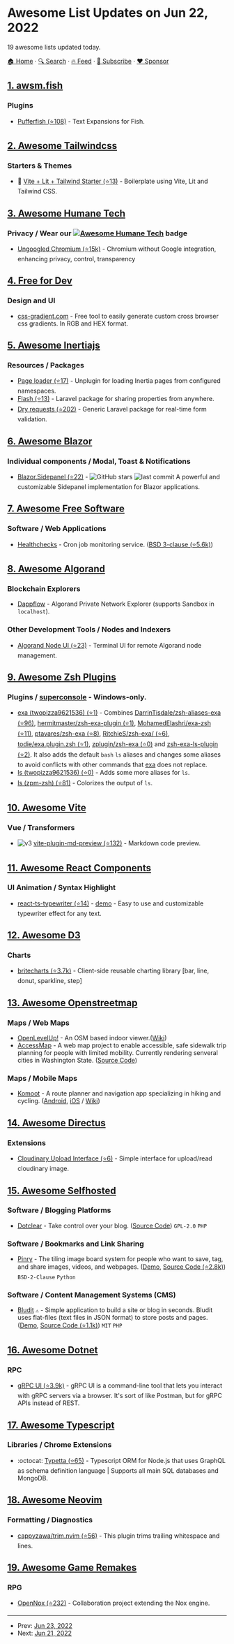 # Awesome List Updates on Jun 22, 2022

19 awesome lists updated today.

[🏠 Home](/README.md) · [🔍 Search](https://www.trackawesomelist.com/search/) · [🔥 Feed](https://www.trackawesomelist.com/rss.xml) · [📮 Subscribe](https://trackawesomelist.us17.list-manage.com/subscribe?u=d2f0117aa829c83a63ec63c2f&id=36a103854c) · [❤️  Sponsor](https://github.com/sponsors/theowenyoung)



## [1. awsm.fish](/content/jorgebucaran/awsm.fish/README.md)

### Plugins

*   [Pufferfish (⭐108)](https://github.com/nickeb96/puffer-fish) - Text Expansions for Fish.

## [2. Awesome Tailwindcss](/content/aniftyco/awesome-tailwindcss/README.md)

### Starters & Themes

*   🚀 [Vite + Lit + Tailwind Starter (⭐13)](https://github.com/running-grass/starter-lit-with-tailwind) - Boilerplate using Vite, Lit and Tailwind CSS.

## [3. Awesome Humane Tech](/content/humanetech-community/awesome-humane-tech/README.md)

### Privacy / Wear our   [![Awesome Humane Tech](https://raw.githubusercontent.com/humanetech-community/awesome-humane-tech/main/humane-tech-badge.svg?sanitize=true)](https://github.com/humanetech-community/awesome-humane-tech)   badge

*   [Ungoogled Chromium (⭐15k)](https://github.com/ungoogled-software/ungoogled-chromium) - Chromium without Google integration, enhancing privacy, control, transparency

## [4. Free for Dev](/content/ripienaar/free-for-dev/README.md)

### Design and UI

*   [css-gradient.com](https://www.css-gradient.com/) - Free tool to easily generate custom cross browser css gradients. In RGB and HEX format.

## [5. Awesome Inertiajs](/content/innocenzi/awesome-inertiajs/README.md)

### Resources / Packages

*   [Page loader (⭐17)](https://github.com/ycs77/inertia-plugin) - Unplugin for loading Inertia pages from configured namespaces.
*   [Flash (⭐13)](https://github.com/igerslike/inertia-flash) - Laravel package for sharing properties from anywhere.
*   [Dry requests (⭐202)](https://github.com/dive-be/laravel-dry-requests) - Generic Laravel package for real-time form validation.

## [6. Awesome Blazor](/content/AdrienTorris/awesome-blazor/README.md)

### Individual components / Modal, Toast & Notifications

*   [Blazor.Sidepanel (⭐22)](https://github.com/Append-IT/Blazor.Sidepanel) - ![GitHub stars](https://img.shields.io/github/stars/Append-IT/Blazor.Sidepanel?style=flat-square\&cacheSeconds=604800) ![last commit](https://img.shields.io/github/last-commit/Append-IT/Blazor.Sidepanel?style=flat-square\&cacheSeconds=86400) A powerful and customizable Sidepanel implementation for Blazor applications.

## [7. Awesome Free Software](/content/johnjago/awesome-free-software/README.md)

### Software / Web Applications

*   [Healthchecks](https://healthchecks.io/) - Cron job monitoring service. ([BSD 3-clause (⭐5.6k)](https://github.com/healthchecks/healthchecks/blob/master/LICENSE))

## [8. Awesome Algorand](/content/aorumbayev/awesome-algorand/README.md)

### Blockchain Explorers

*   [Dappflow](https://explorer.dappflow.org/) - Algorand Private Network Explorer (supports Sandbox in `localhost`).

### Other Development Tools / Nodes and Indexers

*   [Algorand Node UI (⭐23)](https://github.com/algorand/node-ui) - Terminal UI for remote Algorand node management.

## [9. Awesome Zsh Plugins](/content/unixorn/awesome-zsh-plugins/README.md)

### Plugins / [superconsole](https://github.com/alexchmykhalo/superconsole) - Windows-only.

*   [exa (twopizza9621536) (⭐1)](https://github.com/TwoPizza9621536/zsh-exa) - Combines [DarrinTisdale/zsh-aliases-exa (⭐96)](https://github.com/DarrinTisdale/zsh-aliases-exa), [hermitmaster/zsh-exa-plugin (⭐1)](https://github.com/hermitmaster/zsh-exa-plugin), [MohamedElashri/exa-zsh (⭐11)](https://github.com/MohamedElashri/exa-zsh), [ptavares/zsh-exa (⭐8)](https://github.com/ptavares/zsh-exa), [RitchieS/zsh-exa/ (⭐6)](https://github.com/RitchieS/zsh-exa/), [todie/exa.plugin.zsh (⭐1)](https://github.com/todie/exa.plugin.zsh), [zplugin/zsh-exa (⭐0)](https://github.com/zplugin/zsh-exa) and [zsh-exa-ls-plugin (⭐2)](https://github.com/birdhackor/zsh-exa-ls-plugin). It also adds the default `bash` `ls` aliases and changes some aliases to avoid conflicts with other commands that [exa](https://the.exa.website) does not replace.
*   [ls (twopizza9621536) (⭐0)](https://github.com/TwoPizza9621536/zsh-ls) - Adds some more aliases for `ls`.
*   [ls (zpm-zsh) (⭐81)](https://github.com/zpm-zsh/ls) - Colorizes the output of `ls`.

## [10. Awesome Vite](/content/vitejs/awesome-vite/README.md)

### Vue / Transformers

*   ![v3](https://img.shields.io/badge/-v3-35495e) [vite-plugin-md-preview (⭐132)](https://github.com/JasKang/vite-plugin-md-preview) - Markdown code preview.

## [11. Awesome React Components](/content/brillout/awesome-react-components/README.md)

### UI Animation / Syntax Highlight

*   [react-ts-typewriter (⭐14)](https://github.com/gerardmarquinarubio/ReactTypewriter) - [demo](https://codesandbox.io/s/react-typewriter-example-mgyclf) - Easy to use and customizable typewriter effect for any text.

## [12. Awesome D3](/content/wbkd/awesome-d3/README.md)

### Charts

*   [britecharts (⭐3.7k)](https://github.com/britecharts/britecharts) - Client-side reusable charting library \[bar, line, donut, sparkline, step]

## [13. Awesome Openstreetmap](/content/osmlab/awesome-openstreetmap/README.md)

### Maps / Web Maps

*   [OpenLevelUp!](https://openlevelup.net/) - An OSM based indoor viewer.([Wiki](https://wiki.openstreetmap.org/wiki/OpenLevelUp))
*   [AccessMap](https://www.accessmap.io/) - A web map project to enable accessible, safe sidewalk trip planning for people with limited mobility. Currently rendering senveral cities in Washington State. ([Source Code](https://github.com/accessmap))

### Maps / Mobile Maps

*   [Komoot](https://www.komoot.com/) - A route planner and navigation app specializing in hiking and cycling. ([Android](https://market.android.com/details?id=de.komoot.android), [iOS](https://itunes.apple.com/de/app/id447374873?mt=8) / [Wiki](https://wiki.openstreetmap.org/wiki/Komoot))

## [14. Awesome Directus](/content/directus-community/awesome-directus/README.md)

### Extensions

*   [Cloudinary Upload Interface (⭐6)](https://github.com/kevcomparadise/directus-vue3-cloudinary-upload) - Simple interface for upload/read cloudinary image.

## [15. Awesome Selfhosted](/content/awesome-selfhosted/awesome-selfhosted/README.md)

### Software / Blogging Platforms

*   [Dotclear](https://dotclear.org/) - Take control over your blog. ([Source Code](https://git.dotclear.org/dev/dotclear)) `GPL-2.0` `PHP`

### Software / Bookmarks and Link Sharing

*   [Pinry](https://docs.getpinry.com/) - The tiling image board system for people who want to save, tag, and share images, videos, and webpages. ([Demo](https://pin.37soloist.com/), [Source Code (⭐2.8k)](https://github.com/pinry/pinry)) `BSD-2-Clause` `Python`

### Software / Content Management Systems (CMS)

*   [Bludit](https://www.bludit.com/) `⚠` - Simple application to build a site or blog in seconds. Bludit uses flat-files (text files in JSON format) to store posts and pages. ([Demo](https://demo.bludit.com/), [Source Code (⭐1.1k)](https://github.com/bludit/bludit)) `MIT` `PHP`

## [16. Awesome Dotnet](/content/quozd/awesome-dotnet/README.md)

### RPC

*   [gRPC UI (⭐3.9k)](https://github.com/fullstorydev/grpcui) - gRPC UI is a command-line tool that lets you interact with gRPC servers via a browser. It's sort of like Postman, but for gRPC APIs instead of REST.

## [17. Awesome Typescript](/content/dzharii/awesome-typescript/README.md)

### Libraries / Chrome Extensions

*   :octocat: [Typetta (⭐65)](https://github.com/twinlogix/typetta) - Typescript ORM for Node.js that uses GraphQL as schema definition language | Supports all main SQL databases and MongoDB.

## [18. Awesome Neovim](/content/rockerBOO/awesome-neovim/README.md)

### Formatting / Diagnostics

*   [cappyzawa/trim.nvim (⭐56)](https://github.com/cappyzawa/trim.nvim) - This plugin trims trailing whitespace and lines.

## [19. Awesome Game Remakes](/content/radek-sprta/awesome-game-remakes/README.md)

### RPG

*   [OpenNox (⭐232)](https://github.com/noxworld-dev/opennox) - Collaboration project extending the Nox engine.

---

- Prev: [Jun 23, 2022](/content/2022/06/23/README.md)
- Next: [Jun 21, 2022](/content/2022/06/21/README.md)